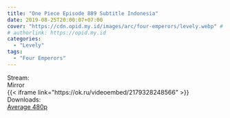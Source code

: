 ```yaml
---
title: "One Piece Episode 889 Subtitle Indonesia"
date: 2019-08-25T20:00:07+07:00
cover: "https://cdn.opid.my.id/images/arc/four-emperors/levely.webp" # Optional, cover
# authorlink: https://opid.my.id
categories:
  - "Levely"
tags:
  - "Four Emperors"
---
```

<div class="ui menu violet borderless inverted">
  <div class="header item active">
        Stream:
    </div>
  <a class="active item" data-tab="mirror">
    <i class="odnoklassniki icon"></i> Mirror
  </a>
</div>
<div class="ui bottom attached tab segment active" style="border:0 !important;" data-tab="mirror">
{{< iframe link="https://ok.ru/videoembed/2179328248566" >}}
</div>
<div class="ui menu violet borderless inverted">
  <div class="header item active">
        Downloads:
    </div>
  <a class="item nounderline" href="https://ouo.io/obTN5N" target="_blank" rel="dofollow"><i class="google drive icon"></i>
    Average 480p</a>
</div>